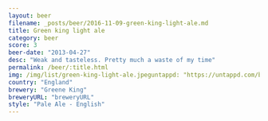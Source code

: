 ```yaml
---
layout: beer
filename: _posts/beer/2016-11-09-green-king-light-ale.md
title: Green king light ale
category: beer
score: 3
beer-date: "2013-04-27"
desc: "Weak and tasteless. Pretty much a waste of my time"
permalink: /beer/:title.html
img: /img/list/green-king-light-ale.jpeguntappd: "https://untappd.com/b/greene-king-light-ale/76411"
country: "England"
brewery: "Greene King"
breweryURL: "breweryURL"
style: "Pale Ale - English"
---
```

